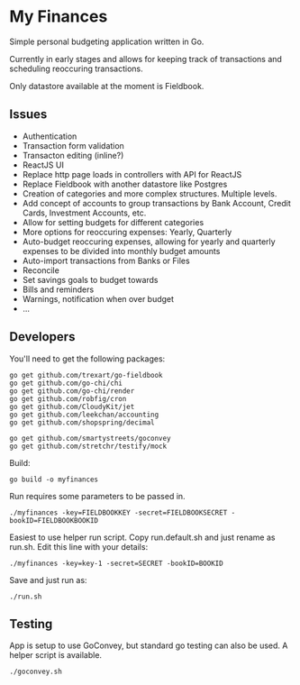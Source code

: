 # My Finances

Simple personal budgeting application written in Go.

Currently in early stages and allows for keeping track of transactions and scheduling reoccuring transactions.

Only datastore available at the moment is Fieldbook. 

## Issues

  * Authentication
  * Transaction form validation
  * Transacton editing (inline?)
  * ReactJS UI
  * Replace http page loads in controllers with API for ReactJS
  * Replace Fieldbook with another datastore like Postgres
  * Creation of categories and more complex structures. Multiple levels.
  * Add concept of accounts to group transactions by Bank Account, Credit Cards, Investment Accounts, etc.
  * Allow for setting budgets for different categories
  * More options for reoccuring expenses: Yearly, Quarterly
  * Auto-budget reoccuring expenses, allowing for yearly and quarterly expenses to be divided into monthly budget amounts
  * Auto-import transactions from Banks or Files
  * Reconcile
  * Set savings goals to budget towards
  * Bills and reminders
  * Warnings, notification when over budget
  * ...

## Developers

You'll need to get the following packages:

    go get github.com/trexart/go-fieldbook
    go get github.com/go-chi/chi
    go get github.com/go-chi/render
    go get github.com/robfig/cron
    go get github.com/CloudyKit/jet
    go get github.com/leekchan/accounting
    go get github.com/shopspring/decimal

    go get github.com/smartystreets/goconvey
    go get github.com/stretchr/testify/mock

Build:

    go build -o myfinances

Run requires some parameters to be passed in. 

    ./myfinances -key=FIELDBOOKKEY -secret=FIELDBOOKSECRET -bookID=FIELDBOOKBOOKID

Easiest to use helper run script. Copy run.default.sh and just rename as run.sh.
Edit this line with your details:

    ./myfinances -key=key-1 -secret=SECRET -bookID=BOOKID

Save and just run as:

    ./run.sh

## Testing

App is setup to use GoConvey, but standard go testing can also be used. A helper script is available.

    ./goconvey.sh